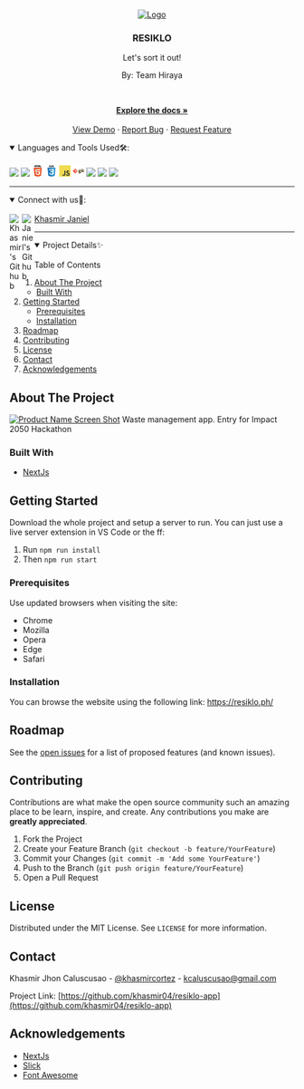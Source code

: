 <!-- PROJECT LOGO -->
<br />
<p align="center">
  <a href="https://github.com/khasmir04/resiklo-app">
    <img src="/assets/img/logo-header.png" alt="Logo" width="595" height="621">
  </a>

  <h3 align="center">RESIKLO</h3>

  <p align="center">
  Let's sort it out!
    <p align="center">By: Team Hiraya</p>
    <br />
  </p>
      
  <p align="center">
    <a href="https://github.com/khasmir04/resiklo-app"><strong>Explore the docs »</strong></a>
    <br />
    <br />
    <a href="https://github.com/khasmir04/resiklo-app">View Demo</a>
    ·
    <a href="https://github.com/khasmir04/resiklo-app/issues">Report Bug</a>
    ·
    <a href="https://github.com/khasmir04/resiklo-app/issues">Request Feature</a>
  </p>
</p>

<details open="open">
<summary>
Languages and Tools Used🛠:
</summary>
  <br/>
  <code><img height="20" src="/assets/img/tools/nextjs.png"></code>
  <code><img height="20" src="/assets/img/tools/tailwind.png"></code>
<code><img height="20" src="https://raw.githubusercontent.com/github/explore/80688e429a7d4ef2fca1e82350fe8e3517d3494d/topics/html/html.png"></code>
<code><img height="20" src="https://raw.githubusercontent.com/github/explore/80688e429a7d4ef2fca1e82350fe8e3517d3494d/topics/css/css.png"></code>
<code><img height="20" src="https://raw.githubusercontent.com/github/explore/80688e429a7d4ef2fca1e82350fe8e3517d3494d/topics/javascript/javascript.png"></code>
<code><img height="20" src="https://raw.githubusercontent.com/github/explore/80688e429a7d4ef2fca1e82350fe8e3517d3494d/topics/git/git.png"></code>
<code><img height="20" src="https://upload.wikimedia.org/wikipedia/commons/thumb/a/ae/Github-desktop-logo-symbol.svg/1024px-Github-desktop-logo-symbol.svg.png"></code>
<code><img height="20" src="https://upload.wikimedia.org/wikipedia/en/d/d2/Sublime_Text_3_logo.png"></code>
<code><img height="20" src="https://upload.wikimedia.org/wikipedia/commons/thumb/9/9a/Visual_Studio_Code_1.35_icon.svg/1024px-Visual_Studio_Code_1.35_icon.svg.png"></code>
  
</details>

---

<details open="open">
<summary>
Connect with us🤝: 
</summary>
<br/>
<a href="https://github.com/khasmir04">
  <img align="left" alt="Khasmir's Github" width="22px" src="https://upload.wikimedia.org/wikipedia/commons/thumb/a/ae/Github-desktop-logo-symbol.svg/1024px-Github-desktop-logo-symbol.svg.png" />
  Khasmir
</a>
<a href="https://github.com/jmbanasihan">
  <img align="left" alt="Janiel's Github" width="22px" src="https://upload.wikimedia.org/wikipedia/commons/thumb/a/ae/Github-desktop-logo-symbol.svg/1024px-Github-desktop-logo-symbol.svg.png" />
  Janiel
</a>

<br/>
</details>

---

<!-- TABLE OF CONTENTS -->
<details open="open">
<summary>Project Details✨</summary>
    <br/>
Table of Contents
  <ol>
    <li>
      <a href="#about-the-project">About The Project</a>
      <ul>
        <li><a href="#built-with">Built With</a></li>
      </ul>
    </li>
    <li>
      <a href="#getting-started">Getting Started</a>
      <ul>
        <li><a href="#prerequisites">Prerequisites</a></li>
        <li><a href="#installation">Installation</a></li>
      </ul>
    </li>
    <li><a href="#roadmap">Roadmap</a></li>
    <li><a href="#contributing">Contributing</a></li>
    <li><a href="#license">License</a></li>
    <li><a href="#contact">Contact</a></li>
    <li><a href="#acknowledgements">Acknowledgements</a></li>
  </ol>

<!-- ABOUT THE PROJECT -->

## About The Project

[![Product Name Screen Shot][product-screenshot]](https://resiklo.ph/)
Waste management app. Entry for Impact 2050 Hackathon

### Built With

- [NextJs](https://nextjs.org/)

<!-- GETTING STARTED -->

## Getting Started

Download the whole project and setup a server to run.
You can just use a live server extension in VS Code or the ff:

1. Run `npm run install`
2. Then `npm run start`

### Prerequisites

Use updated browsers when visiting the site:

- Chrome
- Mozilla
- Opera
- Edge
- Safari

### Installation

You can browse the website using the following link:
https://resiklo.ph/

<!-- ROADMAP -->

## Roadmap

See the [open issues](https://github.com/khasmir04/resiklo-app/issues) for a list of proposed features (and known issues).

<!-- CONTRIBUTING -->

## Contributing

Contributions are what make the open source community such an amazing place to be learn, inspire, and create. Any contributions you make are **greatly appreciated**.

1. Fork the Project
2. Create your Feature Branch (`git checkout -b feature/YourFeature`)
3. Commit your Changes (`git commit -m 'Add some YourFeature'`)
4. Push to the Branch (`git push origin feature/YourFeature`)
5. Open a Pull Request

<!-- LICENSE -->

## License

Distributed under the MIT License. See `LICENSE` for more information.

<!-- CONTACT -->

## Contact

Khasmir Jhon Caluscusao - [@khasmircortez](https://twitter.com/khasmircortez) - kcaluscusao@gmail.com

Project Link: [https://github.com/khasmir04/resiklo-app](https://github.com/khasmir04/resiklo-app)

<!-- ACKNOWLEDGEMENTS -->

## Acknowledgements

- [NextJs](https://nextjs.org/)
- [Slick](https://kenwheeler.github.io/slick/)
- [Font Awesome](https://fontawesome.com)

<!-- MARKDOWN LINKS & IMAGES -->
<!-- https://www.markdownguide.org/basic-syntax/#reference-style-links -->
</details>
 
[contributors-shield]: https://img.shields.io/github/contributors/khasmir04/resiklo-app.svg?style=for-the-badge
[contributors-url]: https://github.com/khasmir04/resiklo-app/graphs/contributors
[forks-shield]: https://img.shields.io/github/forks/khasmir04/resiklo-app.svg?style=for-the-badge
[forks-url]: https://github.com/khasmir04/resiklo-app/network/members
[stars-shield]: https://img.shields.io/github/stars/khasmir04/resiklo-app.svg?style=for-the-badge
[stars-url]: https://github.com/khasmir04/resiklo-app/stargazers
[issues-shield]: https://img.shields.io/github/issues/khasmir04/resiklo-app.svg?style=for-the-badge
[issues-url]: https://github.com/khasmir04/resiklo-app/issues
[license-shield]: https://img.shields.io/github/license/othneildrew/Best-README-Template.svg?style=for-the-badge
[license-url]: https://github.com/othneildrew/Best-README-Template/blob/master/LICENSE.txt
[product-screenshot]: /assets/img/Screenshot.png
